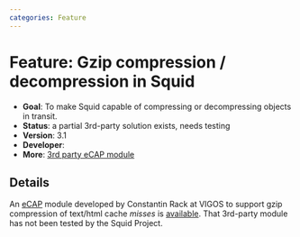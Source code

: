 ```yaml
---
categories: Feature
---
```

# Feature: Gzip compression / decompression in Squid

- **Goal**: To make Squid capable of compressing or decompressing
    objects in transit.
- **Status**: a partial 3rd-party solution exists, needs testing
- **Version**: 3.1
- **Developer**:
- **More**: [3rd party eCAP
    module](/ThirdPartyModules/EcapGzip)

## Details

An [eCAP](/Features/eCAP)
module developed by Constantin Rack at VIGOS to support gzip compression
of text/html cache *misses* is
[available](/ThirdPartyModules/EcapGzip).
That 3rd-party module has not been tested by the Squid Project.


